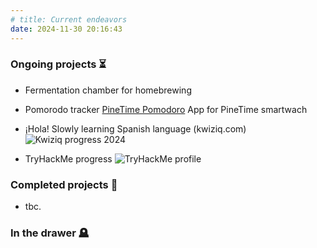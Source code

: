 ```yaml
---
# title: Current endeavors
date: 2024-11-30 20:16:43
---
```


### Ongoing projects ⏳

- Fermentation chamber for homebrewing
- Pomorodo tracker [PineTime Pomodoro](https://rux.one/2024/12/31/Pomodoro-app-progress/ "Building an app for my PineTime watch") App for PineTime smartwach 
- ¡Hola! Slowly learning Spanish language (kwiziq.com)
![Kwiziq progress 2024](/images/kwiziq_progress_dec_2024.jpg "My Spanish progress as of December 2024")

- TryHackMe progress
![TryHackMe profile](https://tryhackme-badges.s3.amazonaws.com/rux1.png "My THM profile badge")

### Completed projects 🏅

- tbc.

### In the drawer 🪦
